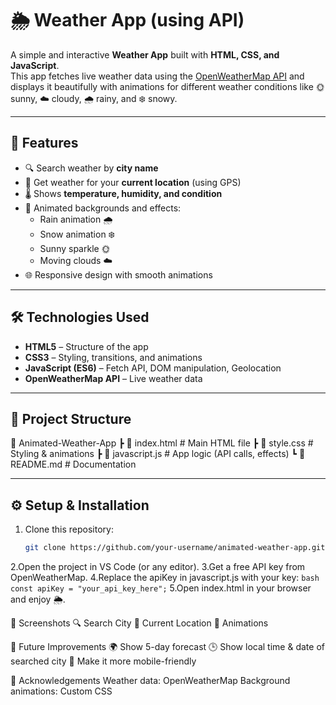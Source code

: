 # 🌦️ Weather App (using API)

A simple and interactive **Weather App** built with **HTML, CSS, and JavaScript**.  
This app fetches live weather data using the [OpenWeatherMap API](https://openweathermap.org/) and displays it beautifully with animations for different weather conditions like 🌞 sunny, ☁️ cloudy, 🌧️ rainy, and ❄️ snowy.

---

## 🚀 Features
- 🔍 Search weather by **city name**  
- 📍 Get weather for your **current location** (using GPS)  
- 🌡️ Shows **temperature, humidity, and condition**  
- 🎨 Animated backgrounds and effects:
  - Rain animation 🌧️
  - Snow animation ❄️
  - Sunny sparkle 🌞
  - Moving clouds ☁️  
- 🌐 Responsive design with smooth animations

---

## 🛠️ Technologies Used
- **HTML5** – Structure of the app  
- **CSS3** – Styling, transitions, and animations  
- **JavaScript (ES6)** – Fetch API, DOM manipulation, Geolocation  
- **OpenWeatherMap API** – Live weather data  

---

## 📂 Project Structure

📁 Animated-Weather-App
┣ 📄 index.html # Main HTML file
┣ 📄 style.css # Styling & animations
┣ 📄 javascript.js # App logic (API calls, effects)
┗ 📄 README.md # Documentation


---

## ⚙️ Setup & Installation

1. Clone this repository:
   ```bash
   git clone https://github.com/your-username/animated-weather-app.git
2.Open the project in VS Code (or any editor).
3.Get a free API key from OpenWeatherMap.
4.Replace the apiKey in javascript.js with your key:
   ``bash
   const apiKey = "your_api_key_here";``
5.Open index.html in your browser and enjoy 🌦️.


📸 Screenshots
🔍 Search City
📍 Current Location
🎨 Animations


📌 Future Improvements
🌍 Show 5-day forecast
🕒 Show local time & date of searched city
📱 Make it more mobile-friendly


🙌 Acknowledgements
Weather data: OpenWeatherMap
Background animations: Custom CSS
